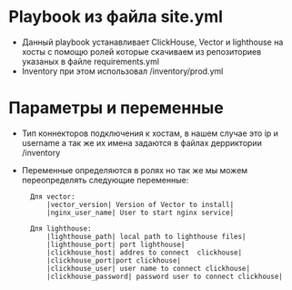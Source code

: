 # Playbook из файла site.yml
- Данный playbook устанавливает ClickHouse, Vector и lighthouse на хосты с помощю ролей которые скачиваем из репозиториев указаных в файле requirements.yml
- Inventory при этом использовал /inventory/prod.yml

# Параметры и переменные
- Тип коннекторов подключения к хостам, в нашем случае это ip и username а так же их имена задаются в файлах дерриктории /inventory
- Переменные определяются в ролях но так же мы можем переопределять следующие переменные: 
        
        Для vector: 
            |vector_version| Version of Vector to install|
            |nginx_user_name| User to start nginx service|

        Для lighthouse:
            |lighthouse_path| local path to lighthouse files|
            |lighthouse_port| port lighthouse|
            |clickhouse_host| addres to connect  clickhouse|
            |clickhouse_port|port clickhouse|
            |clickhouse_user| user name to connect clickhouse|
            |clickhouse_password| password user to connect clickhouse|

